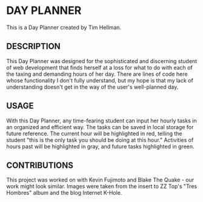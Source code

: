 # DAY PLANNER

This is a Day Planner created by Tim Hellman.



## DESCRIPTION

This Day Planner was designed for the sophisticated and discerning student of 
web development that finds herself at a loss for what to do with each of the taxing
and demanding hours of her day.  There are lines of code here whose functionality
I don't fully understand, but my hope is that my lack of understanding doesn't get
in the way of the user's well-planned day.     



## USAGE

With this Day Planner, any time-fearing student can input her hourly tasks in an
organized and efficient way.   The tasks can be saved in local storage for future 
reference.   The current hour will be highlighted in red, telling the student "this
is the only task you should be doing at this hour."  Activities of hours past 
will be highlighted in gray, and future tasks highlighted in green.  



## CONTRIBUTIONS

This project was worked on with Kevin Fujimoto and Blake The Quake - our work might look similar.
Images were taken from the insert to ZZ Top's "Tres Hombres" album and the blog Internet K-Hole.  

